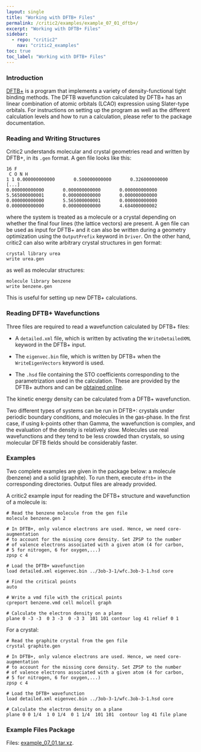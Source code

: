 ```yaml
---
layout: single
title: "Working with DFTB+ Files"
permalink: /critic2/examples/example_07_01_dftb+/
excerpt: "Working with DFTB+ Files"
sidebar:
  - repo: "critic2"
    nav: "critic2_examples"
toc: true
toc_label: "Working with DFTB+ Files"
---
```


### Introduction

[DFTB+](https://dftbplus.org/) is a program that implements a variety
of density-functional tight binding methods. The DFTB wavefunction
calculated by DFTB+ has an linear combination of atomic orbitals
(LCAO) expression using Slater-type orbitals. For instructions on
setting up the program as well as the different calculation levels and
how to run a calculation, please refer to the package documentation.

### Reading and Writing Structures

Critic2 understands molecular and crystal geometries read and written
by DFTB+, in its `.gen` format. A gen file looks like this:
```
16 F
 C O N H
1 1 0.000000000000       0.500000000000       0.326000000000
[...]
0.000000000000       0.000000000000       0.000000000000
5.565000000001       0.000000000000       0.000000000000
0.000000000000       5.565000000001       0.000000000000
0.000000000000       0.000000000000       4.684000000002
```
where the system is treated as a molecule or a crystal depending on
whether the final four lines (the lattice vectors) are present. A
gen file can be used as input for DFTB+ and it can also be written
during a geometry optimization using the `OutputPrefix` keyword in
`Driver`. On the other hand, critic2 can also write arbitrary
crystal structures in gen format:
~~~
crystal library urea
write urea.gen
~~~
as well as molecular structures:
~~~
molecule library benzene
write benzene.gen
~~~
This is useful for setting up new DFTB+ calculations.

### Reading DFTB+ Wavefunctions

Three files are required to read a wavefunction calculated by DFTB+
files:

* A `detailed.xml` file, which is written by activating the
  `WriteDetailedXML` keyword in the DFTB+ input.

* The `eigenvec.bin` file, which is written by DFTB+ when the
  `WriteEigenVectors` keyword is used.

* The `.hsd` file containing the STO coefficients corresponding to the
  parametrization used in the calculation. These are provided
  by the DFTB+ authors and can be [obtained online](https://dftb.org/parameters/download).

The kinetic energy density can be calculated from a DFTB+
wavefunction.

Two different types of systems can be run in DFTB+: crystals under
periodic boundary conditions, and molecules in the gas-phase. In the
first case, if using k-points other than Gamma, the wavefunction is
complex, and the evaluation of the density is relatively
slow. Molecules use real wavefunctions and they tend to be less
crowded than crystals, so using molecular DFTB fields should be
considerably faster.

### Examples

Two complete examples are given in the package below: a molecule
(benzene) and a solid (graphite). To run them, execute `dftb+` in the
corresponding directories. Output files are already provided.

A critic2 example input for reading the DFTB+ structure and
wavefunction of a molecule is:
~~~
# Read the benzene molecule from the gen file
molecule benzene.gen 2

# In DFTB+, only valence electrons are used. Hence, we need core-augmentation
# to account for the missing core density. Set ZPSP to the number
# of valence electrons associated with a given atom (4 for carbon,
# 5 for nitrogen, 6 for oxygen,...)
zpsp c 4

# Load the DFTB+ wavefunction
load detailed.xml eigenvec.bin ../3ob-3-1/wfc.3ob-3-1.hsd core

# Find the critical points
auto

# Write a vmd file with the critical points
cpreport benzene.vmd cell molcell graph

# Calculate the electron density on a plane
plane 0 -3 -3  0 3 -3  0 -3 3  101 101 contour log 41 relief 0 1
~~~

For a crystal:
~~~
# Read the graphite crystal from the gen file
crystal graphite.gen

# In DFTB+, only valence electrons are used. Hence, we need core-augmentation
# to account for the missing core density. Set ZPSP to the number
# of valence electrons associated with a given atom (4 for carbon,
# 5 for nitrogen, 6 for oxygen,...)
zpsp c 4

# Load the DFTB+ wavefunction
load detailed.xml eigenvec.bin ../3ob-3-1/wfc.3ob-3-1.hsd core

# Calculate the electron density on a plane
plane 0 0 1/4  1 0 1/4  0 1 1/4  101 101  contour log 41 file plane
~~~

### Example Files Package

Files: [example_07_01.tar.xz](/assets/critic2/example_07_01/example_07_01_dftb+.tar.xz).
